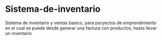 # Sistema-de-inventario
Sistema de inventario y ventas basico, para poryectos de emprendimiento en el cual se puede desde generar una factura con productos, hasta llevar un inventario 
